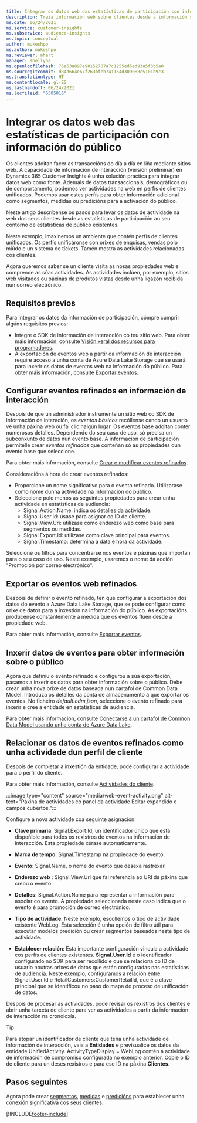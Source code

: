 ```yaml
---
title: Integrar os datos web das estatísticas de participación con información do público
description: Traia información web sobre clientes desde a información sobre a participación ata a información sobre o público.
ms.date: 06/24/2021
ms.service: customer-insights
ms.subservice: audience-insights
ms.topic: conceptual
author: mukeshpo
ms.author: mukeshpo
ms.reviewer: mhart
manager: shellyha
ms.openlocfilehash: 76a53a897e90152707a7c1255ed5ed93a5f3b5a0
ms.sourcegitcommit: d84d664e67f263bfeb741154d309088c5101b9c3
ms.translationtype: HT
ms.contentlocale: gl-ES
ms.lasthandoff: 06/24/2021
ms.locfileid: "6305016"
---
```

# <a name="integrate-web-data-from-engagement-insights-with-audience-insights"></a>Integrar os datos web das estatísticas de participación con información do público

Os clientes adoitan facer as transaccións do día a día en liña mediante sitios web. A capacidade de información de interacción (versión preliminar) en Dynamics 365 Customer Insights é unha solución práctica para integrar datos web como fonte. Ademais de datos transaccionais, demográficos ou de comportamento, podemos ver actividades na web en perfís de clientes unificados. Podemos usar estes perfís para obter información adicional como segmentos, medidas ou predicións para a activación do público.

Neste artigo descríbense os pasos para levar os datos de actividade na web dos seus clientes desde as estatísticas de participación ao seu contorno de estatísticas de público existentes.

Neste exemplo, imaxinemos un ambiente que contén perfís de clientes unificados. Os perfís unificáronse con orixes de enquisas, vendas polo miúdo e un sistema de tíckets. Tamén mostra as actividades relacionadas cos clientes. 

Agora queremos saber se un cliente visita as nosas propiedades web e comprende as súas actividades. As actividades inclúen, por exemplo, sitios web visitados ou páxinas de produtos vistas desde unha ligazón recibida nun correo electrónico.

## <a name="prerequisites"></a>Requisitos previos

Para integrar os datos da información de participación, cómpre cumprir algúns requisitos previos: 

- Integre o SDK de información de interacción co teu sitio web. Para obter máis información, consulte [Visión xeral dos recursos para programadores](../engagement-insights/developer-resources.md).
- A exportación de eventos web a partir da información de interacción require acceso a unha conta de Azure Data Lake Storage que se usará para inxerir os datos de eventos web na información do público. Para obter máis información, consulte [Exportar eventos](../engagement-insights/export-events.md).

## <a name="configure-refined-events-in-engagement-insights"></a>Configurar eventos refinados en información de interacción

Despois de que un administrador instrumente un sitio web co SDK de información de interación, os *eventos básicos* recóllense cando un usuario ve unha páxina web ou fai clic nalgún lugar. Os eventos base adoitan conter numerosos detalles. Dependendo do seu caso de uso, só precisa un subconxunto de datos nun evento base. A información de participación permítelle crear *eventos refinados* que conteñan só as propiedades dun evento base que seleccione.     

Para obter máis información, consulte [Crear e modificar eventos refinados](../engagement-insights/refined-events.md).

Consideracións á hora de crear eventos refinados: 

- Proporcione un nome significativo para o evento refinado. Utilizarase como nome dunha actividade na información do público.
- Seleccione polo menos as seguintes propiedades para crear unha actividade en estatísticas de audiencia: 
    - Signal.Action.Name: indica os detalles da actividade.
    - Signal.User.Id: úsase para asignar co ID de cliente.
    - Signal.View.Uri: utilízase como enderezo web como base para segmentos ou medidas.
    - Signal.Export.Id: utilízase como clave principal para eventos.
    - Signal.Timestamp: determina a data e hora da actividade.

Seleccione os filtros para concentrarse nos eventos e páxinas que importan para o seu caso de uso. Neste exemplo, usaremos o nome da acción "Promoción por correo electrónico".

## <a name="export-the-refined-web-events"></a>Exportar os eventos web refinados 

Despois de definir o evento refinado, ten que configurar a exportación dos datos do evento a Azure Data Lake Storage, que se pode configurar como orixe de datos para a inxestión na información do público. As exportacións prodúcense constantemente a medida que os eventos flúen desde a propiedade web.

Para obter máis información, consulte [Exportar eventos](../engagement-insights/export-events.md).

## <a name="ingest-event-data-to-audience-insights"></a>Inxerir datos de eventos para obter información sobre o público

Agora que definiu o evento refinado e configurou a súa exportación, pasamos a inxerir os datos para obter información sobre o público. Debe crear unha nova orixe de datos baseada nun cartafol de Common Data Model. Introduza os detalles da conta de almacenamento á que exportar os eventos. No ficheiro *default.cdm.json*, seleccione o evento refinado para inxerir e cree a entidade en estatísticas de audiencia.

Para obter máis información, consulte [Conectarse a un cartafol de Common Data Model usando unha conta de Azure Data Lake](connect-common-data-model.md).


## <a name="relate-refined-event-data-as-an-activity-of-a-customer-profile"></a>Relacionar os datos de eventos refinados como unha actividade dun perfil de cliente

Despois de completar a inxestión da entidade, pode configurar a actividade para o perfil do cliente.

Para obter máis información, consulte [Actividades do cliente](activities.md).

:::image type="content" source="media/web-event-activity.png" alt-text="Páxina de actividades co panel da actividade Editar expandido e campos cubertos.":::

Configure a nova actividade coa seguinte asignación: 

- **Clave primaria**: Signal.Export.Id, un identificador único que está dispoñible para todos os rexistros de eventos na información de interacción. Esta propiedade xérase automaticamente.

- **Marca de tempo**: Signal.Timestamp na propiedade do evento.

- **Evento**: Signal.Name, o nome do evento que desexa rastrexar.

- **Enderezo web** : Signal.View.Uri que fai referencia ao URI da páxina que creou o evento.

- **Detalles**: Signal.Action.Name para representar a información para asociar co evento. A propiedade seleccionada neste caso indica que o evento é para promoción de correo electrónico.

- **Tipo de actividade**: Neste exemplo, escollemos o tipo de actividade existente WebLog. Esta selección é unha opción de filtro útil para executar modelos predición ou crear segmentos baseados neste tipo de actividade.

- **Establecer relación**: Esta importante configuración vincula a actividade cos perfís de clientes existentes. **Signal.User.Id** é o identificador configurado no SDK para ser recollido e que se relaciona co ID de usuario noutras orixes de datos que están configuradas nas estatísticas de audiencia. Neste exemplo, configuramos a relación entre Signal.User.Id e RetailCustomers:CustomerRetailId, que é a clave principal que se identificou no paso do mapa do proceso de unificación de datos.

Despois de procesar as actividades, pode revisar os rexistros dos clientes e abrir unha tarxeta de cliente para ver as actividades a partir da información de interacción na cronoloxía. 

> [!TIP]
> Para atopar un identificador de cliente que teña unha actividade de información de interacción, vaia a **Entidades** e previsualice os datos da entidade UnifiedActivity. ActivityTypeDisplay = WebLog contén a actividade de información de compromiso configurada no exemplo anterior. Copie o ID de cliente para un deses rexistros e para ese ID na páxina **Clientes**.

## <a name="next-steps"></a>Pasos seguintes

Agora pode crear [segmentos](segments.md), [medidas](measures.md) e [predicións](predictions.md) para establecer unha conexión significativa cos seus clientes.


[!INCLUDE[footer-include](../includes/footer-banner.md)]
